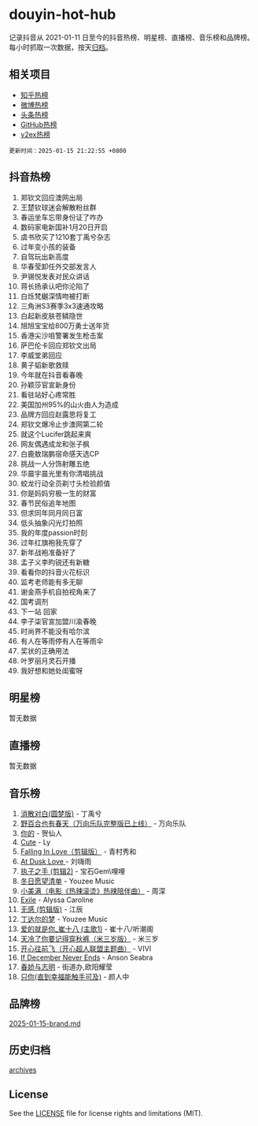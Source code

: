 # douyin-hot-hub

记录抖音从 2021-01-11 日至今的抖音热榜、明星榜、直播榜、音乐榜和品牌榜。每小时抓取一次数据，按天[归档](archives)。

## 相关项目

- [知乎热榜](https://github.com/lonnyzhang423/zhihu-hot-hub)
- [微博热榜](https://github.com/lonnyzhang423/weibo-hot-hub)
- [头条热榜](https://github.com/lonnyzhang423/toutiao-hot-hub)
- [GitHub热榜](https://github.com/lonnyzhang423/github-hot-hub)
- [v2ex热榜](https://github.com/lonnyzhang423/v2ex-hot-hub)


`更新时间：2025-01-15 21:22:55 +0800`

## 抖音热榜

1. 郑钦文回应澳网出局
1. 王楚钦球迷会解散粉丝群
1. 春运坐车忘带身份证了咋办
1. 数码家电新国补1月20日开启
1. 虞书欣买了1210套丁禹兮杂志
1. 过年变小孩的装备
1. 自驾玩出新高度
1. 华春莹卸任外交部发言人
1. 尹锡悦发表对民众讲话
1. 蒋长扬承认吧你沦陷了
1. 白烁梵樾深情吻被打断
1. 三角洲S3赛季3x3速通攻略
1. 白起新皮肤苍鳞隐世
1. 旭旭宝宝给800万勇士送年货
1. 香港尖沙咀警署发生枪击案
1. 萨巴伦卡回应郑钦文出局
1. 李威堂弟回应
1. 黄子韬新歌救赎
1. 今年就在抖音看春晚
1. 孙颖莎官宣新身份
1. 看驻站好心疼常胜
1. 美国加州95%的山火由人为造成
1. 品牌方回应赵露思将复工
1. 郑钦文爆冷止步澳网第二轮
1. 就这个Lucifer跳起来爽
1. 网友偶遇成龙和张子枫
1. 白鹿敖瑞鹏宿命感天选CP
1. 挑战一人分饰射雕五绝
1. 华晨宇晨光里有你清唱挑战
1. 蛟龙行动全员剃寸头检验颜值
1. 你是妈妈穷极一生的财富
1. 春节民俗追年地图
1. 但求同年同月同日富
1. 低头抽象闪光灯拍照
1. 我的年度passion时刻
1. 过年红旗袍我先穿了
1. 新年战袍准备好了
1. 孟子义李昀锐还有新糖
1. 看看你的抖音火花标识
1. 监考老师能有多无聊
1. 谢金燕手机自拍视角来了
1. 国考调剂
1. 下一站 回家
1. 李子柒官宣加盟川渝春晚
1. 时尚界不能没有哈尔滨
1. 有人在等雨停有人在等雨伞
1. 奖状的正确用法
1. 叶罗丽月灵石开播
1. 我好想和她处闺蜜呀

## 明星榜

暂无数据

## 直播榜

暂无数据

## 音乐榜

1. [消散对白(圆梦版)](https://sf5-hl-cdn-tos.douyinstatic.com/obj/tos-cn-ve-2774/og4jB5I5IizzoZVAAAzWgBMAsMDWoArfwBOiFs) - 丁禹兮
1. [野百合也有春天（万向乐队完整版已上线）](https://sf5-hl-cdn-tos.douyinstatic.com/obj/tos-cn-ve-2774/oMnUxhRAMiAGBqDtIPBQ7ACYQZFlJCftcgeDJE) - 万向乐队
1. [你的](https://sf5-hl-cdn-tos.douyinstatic.com/obj/tos-cn-ve-2774/oYuIeKf42jB7sEV6B2upMdpYAgfrQWj0FeRegh) - 贺仙人
1. [Cute](https://sf5-hl-cdn-tos.douyinstatic.com/obj/tos-cn-ve-2774/o4IbIzHWKAAB4wsS5qMBRiiAlEBGTpQRNfFvuo) - Ly
1. [Falling In Love（剪辑版）](https://sf5-hl-cdn-tos.douyinstatic.com/obj/tos-cn-ve-2774/o8ajpA8zzgBPahbBIO8AcKGBLJezFCRd1wfP9f) - 青村秀和
1. [ At Dusk  Love ](https://sf5-hl-cdn-tos.douyinstatic.com/obj/tos-cn-ve-2774/o8CrpCf5CaYgI4ZrtQgMQAFEfuGqNnRSDQAPBc) - 刘嗨雨
1. [执子之手 (剪辑2)](https://sf5-hl-cdn-tos.douyinstatic.com/obj/tos-cn-ve-2774/oUoZLQjCc31XzqsBnBQUNgeKtYPBcgbFDwtfcu) - 宝石Gem\哩哩
1. [冬日愿望清单](https://sf5-hl-cdn-tos.douyinstatic.com/obj/tos-cn-ve-2774/oIIgUOeamCFCVAzxN6MFRLIBlLGpUqQxeeHrLE) - Youzee Music
1. [小美满（电影《热辣滚烫》热辣陪伴曲）](https://sf5-hl-cdn-tos.douyinstatic.com/obj/tos-cn-ve-2774/o0GAn2lSgfZIDUgtevCGDQYnFg4CwnrBaxbTZL) - 周深
1. [Exile](https://sf3-cdn-tos.douyinstatic.com/obj/tos-cn-ve-2774/oYj4gAQTknKE3WW0Je8KGmQ7z1cA4FefwtbufD) - Alyssa Caroline
1. [无感 (剪辑版)](https://sf5-hl-cdn-tos.douyinstatic.com/obj/tos-cn-ve-2774/o0eIsUzJBDlQaQFC5OFlgbMEZC1TFYBftOBn6p) - 江辰
1. [丁达尔的梦](https://sf5-hl-cdn-tos.douyinstatic.com/obj/tos-cn-ve-2774/oMU3WirUZBVQkAC9ccG5P2IQirziZM2RTInUY) - Youzee Music
1. [爱的就是你_崔十八 (主歌1)](https://sf5-hl-cdn-tos.douyinstatic.com/obj/tos-cn-ve-2774/oI5BO5DhFZ6UTcNCnZaOCBLtZ7WIMQGfgnXf5E) - 崔十八/听潮阁
1. [天冷了你要记得穿秋裤（米三岁版）](https://sf5-hl-cdn-tos.douyinstatic.com/obj/tos-cn-ve-2774/oQlIwVIDWiZ6BQilAorS7MA0AgCkQDvcZAdm1) - 米三岁
1. [开心往前飞（开心超人联盟主题曲）](https://sf5-hl-cdn-tos.douyinstatic.com/obj/tos-cn-ve-2774/9d8fb7c82cf1421fb93a9fe925275e0a) - VIVI
1. [If December Never Ends](https://sf5-hl-cdn-tos.douyinstatic.com/obj/tos-cn-ve-2774/oY1IQMoTgCFIBg8RZifyqlBBt1UFgitTYmxeOS) - Anson Seabra
1. [春娇与志明](https://sf5-hl-cdn-tos.douyinstatic.com/obj/tos-cn-ve-2774/e530d8fceb7044b39707d7f9ff54add1) - 街道办,欧阳耀莹
1. [只你(直到幸福能触手可及)](https://sf5-hl-cdn-tos.douyinstatic.com/obj/tos-cn-ve-2774/o0lBkRDzFTeaVSUz3ZZSCBVtZ5DIMQGfgmEAuE) - 颜人中

## 品牌榜

[2025-01-15-brand.md](archives/2025-01-15-brand.md)

## 历史归档

[archives](archives)

## License

See the [LICENSE](LICENSE) file for license rights and limitations (MIT).
